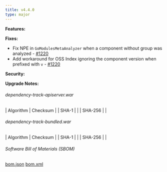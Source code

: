 ```yaml
---
title: v4.4.0
type: major
---
```


**Features:**

**Fixes:**
* Fix NPE in `GoModulesMetaAnalyzer` when a component without group was analyzed - [#1220](https://github.com/DependencyTrack/dependency-track/pull/1220)
* Add workaround for OSS Index ignoring the component version when prefixed with `v` - [#1220](https://github.com/DependencyTrack/dependency-track/pull/1220)

**Security:**

**Upgrade Notes:**

###### dependency-track-apiserver.war

| Algorithm | Checksum |
| SHA-1     |  |
| SHA-256   |  |

###### dependency-track-bundled.war

| Algorithm | Checksum |
| SHA-1     |  |
| SHA-256   |  |

###### Software Bill of Materials (SBOM) ######

[bom.json](https://github.com/DependencyTrack/dependency-track/releases/download/4.4.0/bom.json)
[bom.xml](https://github.com/DependencyTrack/dependency-track/releases/download/4.4.0/bom.xml)
